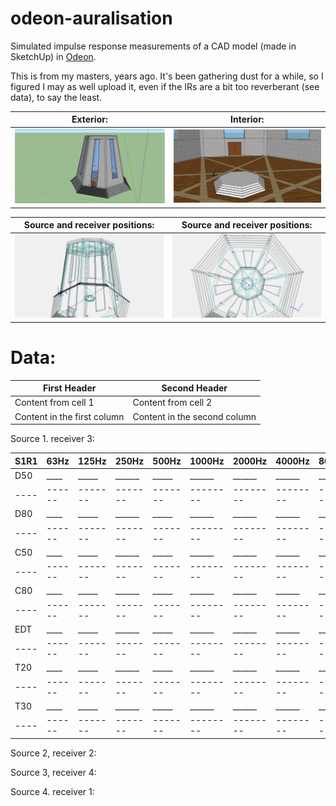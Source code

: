 # odeon-auralisation

Simulated impulse response measurements of a CAD model (made in SketchUp) in [Odeon](https://odeon.dk/).

This is from my masters, years ago. It's been gathering dust for a while, so I figured I may as well upload it, even if the IRs are a bit too reverberant (see data), to say the least.

Exterior:                      | Interior:
:-----------------------------:|:-----------------------------:
![](images/exterior.png)       | ![](images/interior.png)

Source and receiver positions: | Source and receiver positions:
:-----------------------------:|:-----------------------------:
![](images/positions_01.jpg)   | ![](images/positions_02.jpg)

# Data:

First Header | Second Header
------------ | -------------
Content from cell 1 | Content from cell 2
Content in the first column | Content in the second column

Source 1. receiver 3:

S1R1| 63Hz | 125Hz | 250Hz | 500Hz | 1000Hz | 2000Hz | 4000Hz | 8000Hz
----|------|-------|-------|-------|--------|--------|--------|-------
D50 | ____ | _____ |______ | _____ | ______ | ______ | ______ | ______
----|------|-------|-------|-------|--------|--------|--------|-------
D80 | ____ | _____ |______ | _____ | ______ | ______ | ______ | ______
----|------|-------|-------|-------|--------|--------|--------|-------
C50 | ____ | _____ |______ | _____ | ______ | ______ | ______ | ______
----|------|-------|-------|-------|--------|--------|--------|-------
C80 | ____ | _____ |______ | _____ | ______ | ______ | ______ | ______
----|------|-------|-------|-------|--------|--------|--------|-------
EDT | ____ | _____ |______ | _____ | ______ | ______ | ______ | ______
----|------|-------|-------|-------|--------|--------|--------|-------
T20 | ____ | _____ |______ | _____ | ______ | ______ | ______ | ______
----|------|-------|-------|-------|--------|--------|--------|-------
T30 | ____ | _____ |______ | _____ | ______ | ______ | ______ | ______
----|------|-------|-------|-------|--------|--------|--------|-------

Source 2, receiver 2:

Source 3, receiver 4:

Source 4. receiver 1: